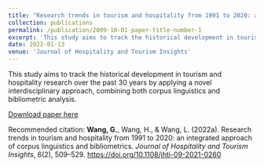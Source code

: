 ```yaml
---
title: "Research trends in tourism and hospitality from 1991 to 2020: an integrated approach of corpus linguistics and bibliometrics"
collection: publications
permalink: /publication/2009-10-01-paper-title-number-1
excerpt: 'This study aims to track the historical development in tourism and hospitality research over the past 30 years by applying a novel interdisciplinary approach, combining both corpus linguistics and bibliometric analysis.'
date: 2022-01-13
venue: 'Journal of Hospitality and Tourism Insights'
---
```

This study aims to track the historical development in tourism and hospitality research over the past 30 years by applying a novel interdisciplinary approach, combining both corpus linguistics and bibliometric analysis.

[Download paper here](http://academicpages.github.io/files/paper1.pdf)

Recommended citation: **Wang, G.**, Wang, H., & Wang, L. (2022a). Research trends in tourism and hospitality from 1991 to 2020: an integrated approach of corpus linguistics and bibliometrics. <i>Journal of Hospitality and Tourism Insights</i>, 6(2), 509–529. https://doi.org/10.1108/jhti-09-2021-0260

